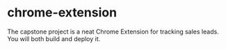 # chrome-extension
The capstone project is a neat Chrome Extension for tracking sales leads. You will both build and deploy it.
